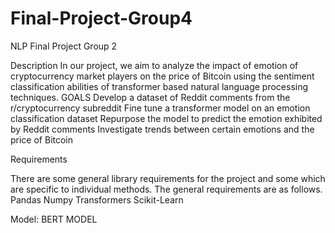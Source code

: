 # Final-Project-Group4
NLP Final Project Group 2

Description
In our project, we aim to analyze the impact of emotion of cryptocurrency market players on the price of Bitcoin using the sentiment classification abilities of transformer based natural language processing techniques. 
GOALS
Develop a dataset of Reddit comments from the r/cryptocurrency subreddit
Fine tune a transformer model on an emotion classification dataset
Repurpose the model to predict the emotion exhibited by Reddit comments
Investigate trends between certain emotions and the price of Bitcoin

Requirements

There are some general library requirements for the project and some which are specific to individual methods. The general requirements are as follows.
Pandas
Numpy
Transformers
Scikit-Learn


Model:
BERT MODEL
